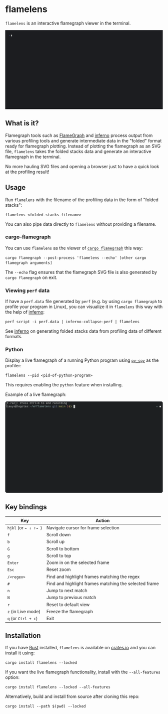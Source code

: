 # flamelens

`flamelens` is an interactive flamegraph viewer in the terminal.

![Demo](.github/demo.gif)

## What is it?

Flamegraph tools such as [FlameGraph](https://github.com/brendangregg/FlameGraph) and
[inferno](https://github.com/jonhoo/inferno) process output from various profiling tools and
generate intermediate data in the "folded" format ready for flamegraph plotting. Instead of plotting
the flamegraph as an SVG file, `flamelens` takes the folded stacks data and generate an interactive
flamegraph in the terminal.

No more hauling SVG files and opening a browser just to have a quick look at the profiling result!

## Usage

Run `flamelens` with the filename of the profiling data in the form of "folded stacks":

```
flamelens <folded-stacks-filename>
```

You can also pipe data directly to `flamelens` without providing a filename.


### cargo-flamegraph

You can use `flamelens` as the viewer of [`cargo flamegraph`](https://github.com/flamegraph-rs/flamegraph) this way:

```
cargo flamegraph --post-process 'flamelens --echo' [other cargo flamegraph arguments]
```

The `--echo` flag ensures that the flamegraph SVG file is also generated by `cargo flamegraph` on
exit.

### Viewing `perf` data
If have a `perf.data` file generated by `perf` (e.g. by using `cargo flamegraph` to profile your
program in Linux), you can visualize it in `flamelens` this way with the help of
[inferno](https://crates.io/crates/inferno):

```
perf script -i perf.data | inferno-collapse-perf | flamelens
```

See [inferno](https://crates.io/crates/inferno) on generating folded stacks data from profiling data
of different formats.

### Python

Display a live flamegraph of a running Python program using
[`py-spy`](https://github.com/benfred/py-spy) as the profiler:

```
flamelens --pid <pid-of-python-program>
```

This requires enabling the `python` feature when installing.

Example of a live flamegraph:

![demo-live](.github/demo-live.gif)

## Key bindings
Key | Action
--- | ---
`hjkl` (or `← ↓ ↑→ `) | Navigate cursor for frame selection
`f` | Scroll down
`b` | Scroll up
`G` | Scroll to bottom
`g` | Scroll to top
`Enter` | Zoom in on the selected frame
`Esc` | Reset zoom
`/<regex>` | Find and highlight frames matching the regex
`#` | Find and highlight frames matching the selected frame
`n` | Jump to next match
`N` | Jump to previous match
`r` | Reset to default view
`z` (in Live mode) | Freeze the flamegraph
`q` (or `Ctrl + c`) | Exit

## Installation

If you have [Rust](https://www.rust-lang.org/tools/install) installed, `flamelens` is available on
[crates.io](https://crates.io/crates/flamelens) and you can install it using:

```
cargo install flamelens --locked
```

If you want the live flamegraph functionality, install with the `--all-features` option:
```
cargo install flamelens --locked --all-features
```

Alternatively, build and install from source after cloning this repo:
```
cargo install --path $(pwd) --locked
```